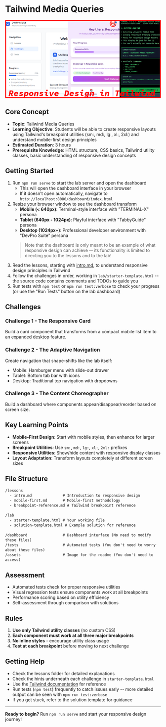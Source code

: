 # Tailwind Media Queries

![Lab header image](assets/w2_css_tailwind_media_queries.png)

## Core Concept
- **Topic**: Tailwind Media Queries
- **Learning Objective**: Students will be able to create responsive layouts using Tailwind's breakpoint utilities (sm:, md:, lg:, xl:, 2xl:) and understand mobile-first design principles
- **Estimated Duration**: 3 hours
- **Prerequisite Knowledge**: HTML structure, CSS basics, Tailwind utility classes, basic understanding of responsive design concepts

## Getting Started

1. Run `npm run serve` to start the lab server and open the dashboard
   - This will open the dashboard interface in your browser
   - If it doesn't open automatically, navigate to `http://localhost:8080/dashboard/index.html`
2. Resize your browser window to see the dashboard transform
    - **Mobile (< 640px)**: Terminal-style interface with "TERMINAL-X" persona
    - **Tablet (640px - 1024px)**: Playful interface with "TabbyGuide" persona
    - **Desktop (1024px+)**: Professional developer environment with "DevPro Suite" persona
    >Note that the dashboard is only meant to be an example of what responsive design can achieve -- its functionality is limited to directing you to the lessons and to the lab!
3. Read the lessons, starting with [intro.md](https://github.com/rwonja/w2_css_tailwind_media_queries/blob/main/lessons/intro.md), to understand responsive design principles in Tailwind
4. Follow the challenges in order, working in `lab/starter-template.html` -- the source code contains comments and TODOs to guide you
5. Run tests with `npm test` or `npm run test:verbose` to check your progress (or use the "Run Tests" button on the lab dashboard)

## Challenges

### Challenge 1 - The Responsive Card
Build a card component that transforms from a compact mobile list item to an expanded desktop feature.

### Challenge 2 - The Adaptive Navigation
Create navigation that shape-shifts like the lab itself:
- Mobile: Hamburger menu with slide-out drawer
- Tablet: Bottom tab bar with icons
- Desktop: Traditional top navigation with dropdowns

### Challenge 3 - The Content Choreographer
Build a dashboard where components appear/disappear/reorder based on screen size.

## Key Learning Points

- **Mobile-First Design**: Start with mobile styles, then enhance for larger screens
- **Breakpoint Utilities**: Use `sm:`, `md:`, `lg:`, `xl:`, `2xl:` prefixes
- **Responsive Utilities**: Show/hide content with responsive display classes
- **Layout Adaptation**: Transform layouts completely at different screen sizes

## File Structure

```
/lessons
  - intro.md              # Introduction to responsive design
  - mobile-first.md       # Mobile-first methodology
  - breakpoint-reference.md # Tailwind breakpoint reference

/lab
  - starter-template.html # Your working file
  - solution-template.html # Example solution for reference

/dashboard                # Dashboard interface (No need to modify these files)
/tests                    # Automated tests (You don't need to worry about these files)
/assets                   # Image for the readme (You don't need to access)
```

## Assessment

- Automated tests check for proper responsive utilities
- Visual regression tests ensure components work at all breakpoints
- Performance scoring based on utility efficiency
- Self-assessment through comparison with solutions

## Rules

1. **Use only Tailwind utility classes** (no custom CSS)
2. **Each component must work at all three major breakpoints**
3. **No inline styles** - encourage utility class usage
4. **Test at each breakpoint** before moving to next challenge

## Getting Help

- Check the lessons folder for detailed explanations
- Check the hints underneath each challenge in `starter-template.html`
- Use the [Tailwind documentation](https://tailwindcss.com/docs/responsive-design) for reference
- Run tests (`npm test`) frequently to catch issues early -- more detailed output can be seen with `npm run test:verbose`
- If you get stuck, refer to the solution template for guidance

---

**Ready to begin?** Run `npm run serve` and start your responsive design journey!
